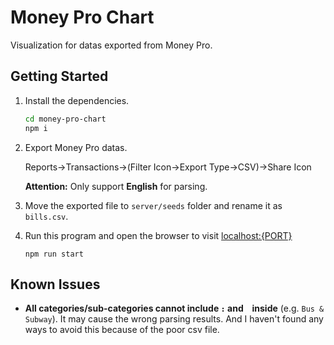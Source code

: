 # Money Pro Chart

Visualization for datas exported from Money Pro.

## Getting Started

1. Install the dependencies.
    ```bash
    cd money-pro-chart
    npm i
    ```
1. Export Money Pro datas.

    Reports->Transactions->(Filter Icon->Export Type->CSV)->Share Icon

    **Attention:** Only support **English** for parsing.
1. Move the exported file to `server/seeds` folder and rename it as `bills.csv`.
1. Run this program and open the browser to visit <localhost:{PORT}>
    ```
    npm run start
    ```

## Known Issues

- **All categories/sub-categories cannot include `:` and ` ` inside** (e.g. `Bus & Subway`). It may cause the wrong parsing results. And I haven't found any ways to avoid this because of the poor csv file.
